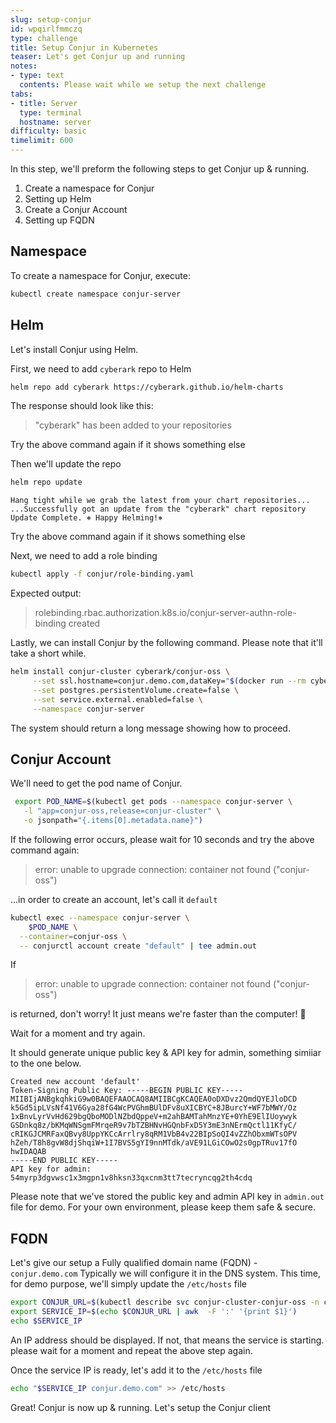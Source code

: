 ```yaml
---
slug: setup-conjur
id: wpqirlfmmczq
type: challenge
title: Setup Conjur in Kubernetes
teaser: Let's get Conjur up and running
notes:
- type: text
  contents: Please wait while we setup the next challenge
tabs:
- title: Server
  type: terminal
  hostname: server
difficulty: basic
timelimit: 600
---
```

In this step, we'll preform the following steps to get Conjur up & running.

1. Create a namespace for Conjur
2. Setting up Helm
3. Create a Conjur Account
4. Setting up FQDN

## Namespace

To create a namespace for Conjur, execute:

```bash
kubectl create namespace conjur-server
```

## Helm

Let's install Conjur using Helm.

First, we need to add `cyberark` repo to Helm

```bash
helm repo add cyberark https://cyberark.github.io/helm-charts
```

The response should look like this:

> "cyberark" has been added to your repositories

Try the above command again if it shows something else

Then we'll update the repo

```bash
helm repo update
```

```text
Hang tight while we grab the latest from your chart repositories...
...Successfully got an update from the "cyberark" chart repository
Update Complete. ⎈ Happy Helming!⎈
```

Try the above command again if it shows something else

Next, we need to add a role binding

```bash
kubectl apply -f conjur/role-binding.yaml
```

Expected output:

> rolebinding.rbac.authorization.k8s.io/conjur-server-authn-role-binding created

Lastly, we can install Conjur by the following command. Please note that it'll take a short while.

```bash
helm install conjur-cluster cyberark/conjur-oss \
     --set ssl.hostname=conjur.demo.com,dataKey="$(docker run --rm cyberark/conjur data-key generate)",authenticators="authn-k8s/dev" \
     --set postgres.persistentVolume.create=false \
     --set service.external.enabled=false \
     --namespace conjur-server
```

The system should return a long message showing how to proceed.

## Conjur Account

We'll need to get the pod name of Conjur.

```bash
 export POD_NAME=$(kubectl get pods --namespace conjur-server \
   -l "app=conjur-oss,release=conjur-cluster" \
   -o jsonpath="{.items[0].metadata.name}")
```

If the following error occurs, please wait for 10 seconds and try the above command again:

> error: unable to upgrade connection: container not found ("conjur-oss")

...in order to create an account, let's call it `default`

```bash
kubectl exec --namespace conjur-server \
    $POD_NAME \
  --container=conjur-oss \
  -- conjurctl account create "default" | tee admin.out
```

If

> error: unable to upgrade connection: container not found ("conjur-oss")

is returned, don't worry! It just means we're faster than the computer! 🤣

Wait for a moment and try again.

It should generate unique public key & API key for admin, something simiiar to the one below.

```text
Created new account 'default'
Token-Signing Public Key: -----BEGIN PUBLIC KEY-----
MIIBIjANBgkqhkiG9w0BAQEFAAOCAQ8AMIIBCgKCAQEA0oDXDvz2QmdQYEJloDCD
k5Gd5ipLVsNf41V6Gya28fG4WcPVGhmBUlDFv8uXICBYC+8JBurcY+WF7bMWY/Oz
1xBnvLyrVvHd629bgQboMODlNZbdQppeV+m2ahBAMTahMnzYE+0YhE9ElIUoywyk
GSDnkq8z/bKMqWNSgmFMrqeR9v7bTZBHNvHGQnbFxD5Y3mE3nNErmQctl11KfyC/
cRIKGJCMRFaxQBvy8UppYKCcArrlry8qRM1VbB4v22BIpSoQI4vZZhObxmWTsOPV
hZeh/T8h8gvW8djShqiW+1I7BVS5gYI9nnMTdk/aVE91LGiCOwO2s0gpTRuv17fO
hwIDAQAB
-----END PUBLIC KEY-----
API key for admin: 54myrp3dgvwsc1x3mgpn1v8hksn33qxcnm3tt7tecryncqg2th4cdq
```

Please note that we've stored the public key and admin API key in `admin.out` file for demo. For your own environment, please keep them safe & secure.

## FQDN

Let's give our setup a Fully qualified domain name (FQDN) - `conjur.demo.com` Typically we will configure it in the DNS system. This time, for demo purpose, we'll simply update the `/etc/hosts` file

```bash
export CONJUR_URL=$(kubectl describe svc conjur-cluster-conjur-oss -n conjur-server |grep Endpoints | awk '{print $2}')
export SERVICE_IP=$(echo $CONJUR_URL | awk  -F ':' '{print $1}')
echo $SERVICE_IP
```

An IP address should be displayed. If not, that means the service is starting. please wait for a moment and repeat the above step again.

Once the service IP is ready, let's add it to the `/etc/hosts` file

```bash
echo "$SERVICE_IP conjur.demo.com" >> /etc/hosts
```

Great! Conjur is now up & running. Let's setup the Conjur client
